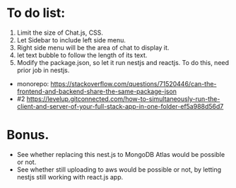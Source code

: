 # To do list:
1. Limit the size of Chat.js, CSS.
2. Let Sidebar to include left side menu. 
3. Right side menu will be the area of chat to display it.
4. let text bubble to follow the length of its text.
5. Modify the package.json, so let it run nestjs and reactjs. To do this, need prior job in nestjs.
- monorepo: https://stackoverflow.com/questions/71520446/can-the-frontend-and-backend-share-the-same-package-json
- #2 https://levelup.gitconnected.com/how-to-simultaneously-run-the-client-and-server-of-your-full-stack-app-in-one-folder-ef5a988d56d7
# Bonus.
- See whether replacing this nest.js to MongoDB Atlas would be possible or not.
- See whether still uploading to aws would be possible or not, by letting nestjs still working with react.js app.
